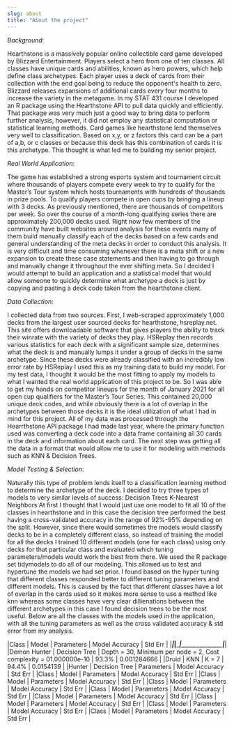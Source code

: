 ```yaml
---
slug: about
title: "About the project"
---
```





*Background*: 

Hearthstone is a massively popular online collectible card game developed by Blizzard Entertainment. Players select a hero from one of ten classes. All classes have unique cards and abilities, known as hero powers, which help define class archetypes. Each player uses a deck of cards from their collection with the end goal being to reduce the opponent's health to zero. Blizzard releases expansions of additional cards every four months to increase the variety in the metagame. 
In my STAT 431 course I developed an R package using the Hearthstone API to pull data quickly and efficiently. That package was very much just a good way to bring data to perform further analysis, however, it did not employ any statistical computation or statistical learning methods. Card games like hearthstone lend themselves very well to classification. Based on x,y, or z factors this card can be a part of a,b, or c classes or because this deck has this combination of cards it is this archetype. This thought is what led me to building my senior project.

*Real World Application*:

The game has established a strong esports system and tournament circuit where thousands of players compete every week to try to qualify for the Master’s Tour system which hosts tournaments with hundreds of thousands in prize pools. To qualify players compete in open cups by bringing a lineup with 3 decks. As previously mentioned, there are thousands of competitors per week. So over the course of a month-long qualifying series there are approximately 200,000 decks used. Right now few members of the community have built websites around analysis for these events many of them build manually classify each of the decks based on a few cards and general understanding of the meta decks in order to conduct this analysis. It is very difficult and time consuming whenever there is a meta shift or a new expansion to create these case statements and then having to go through and manually change it throughout the ever shifting meta. So I decided I would attempt to build an application and a statistical model that would allow someone to quickly determine what archetype a deck is just by copying and pasting a deck code taken from the hearthstone client.

*Data Collection*: 

I collected data from two sources. First, I web-scraped approximately 1,000 decks from the largest user sourced decks for hearthstone, hsreplay.net. This site offers downloadable software that gives players the ability to track their winrate with the variety of decks they play. HSReplay then records various statistics for each deck with a significant sample size, determines what the deck is and manually lumps it under a group of decks in the same archetype. Since these decks were already classified with an incredibly low error rate by HSReplay I used this as my training data to build my model. For my test data, I thought it would be the most fitting to apply my models to what I wanted the real world application of this project to be. So I was able to get my hands on competitor lineups for the month of January 2021 for all open cup qualifiers for the Master’s Tour Series. This contained 20,000 unique deck codes, and while obviously there is a lot of overlap in the archetypes between those decks it is the ideal utilization of what I had in mind for this project. All of my data was processed through the Hearrthstone API package I had made last year, where the primary function used was converting a deck code into a data frame containing all 30 cards in the deck and information about each card. The next step was getting all the data in a format that would allow me to use it for modeling with methods such as KNN & Decision Trees. 

*Model Testing & Selection*: 

Naturally this type of problem lends itself to a classification learning method to determine the archetype of the deck. I decided to try three types of models to very similar levels of success: 
Decision Trees
K-Nearest Neighbors
At first I thought that I would just use one model to fit all 10 of the classes in hearthstone and in this case the decision tree performed the best having a cross-validated accuracy in the range of 92%-95% depending on the split. However, since there would sometimes the models would classify decks to be in a completely different class, so instead of training the model for all the decks I trained 10 different models (one for each class) using only decks for that particular class and evaluated which tuning parameters/models would work the best from there. We used the R package set tidymodels to do all of our modeling. This allowed us to test and hypertune the models we had set prior. I found based on the hyper tuning that different classes responded better to different tuning parameters and different models. This is caused by the fact that different classes have a lot of overlap in the cards used so it makes more sense to use a method like knn whereas some classes have very clear dillienations between the different archetypes in this case I found decision trees to be the most useful. Below are all the classes with the models used in the application, with all the tuning parameters as well as the cross validated accuracy & std error from my analysis. 

|Class      | Model   | Parameters | Model Accuracy | Std Err |
|_________|_______|__________|______________|_______|
|Demon Hunter      | Decision Tree   | Depth = 30, Minimum per node = 2, Cost complexity =  01.000000e-10 | 93.3% | 0.001284666 |
|Druid      | KNN   | K = 7 | 94.4% | 0.0154139 |
|Hunter      | Decision Tree | Parameters | Model Accuracy | Std Err |
|Class      | Model   | Parameters | Model Accuracy | Std Err |
|Class      | Model   | Parameters | Model Accuracy | Std Err |
|Class      | Model   | Parameters | Model Accuracy | Std Err |
|Class      | Model   | Parameters | Model Accuracy | Std Err |
|Class      | Model   | Parameters | Model Accuracy | Std Err |
|Class      | Model   | Parameters | Model Accuracy | Std Err |
|Class      | Model   | Parameters | Model Accuracy | Std Err |
|Class      | Model   | Parameters | Model Accuracy | Std Err |

